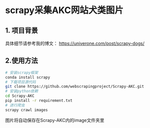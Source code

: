  # scrapy采集AKC网站犬类图片
## 1. 项目背景
具体细节请参考我的博文： https://univerone.com/post/scrapy-dogs/

## 2.使用方法
```bash
# 安装scrapy框架
conda install scrapy
# 下载项目源代码
git clone https://github.com/webscrapingproject/Scrapy-AKC.git
# 安装python依赖
cd Scrapy-AKC
pip install -r requirement.txt
# 进行爬虫
scrapy crawl images

```
图片将自动保存在Scrapy-AKC内的image文件夹里